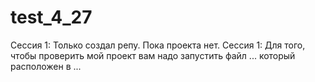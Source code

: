 # test_4_27

Сессия 1: Только создал репу. Пока проекта нет.
Сессия 1: Для того, чтобы проверить мой проект вам надо запустить файл ... который расположен в ...
